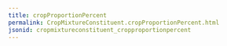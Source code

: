 ```yaml
---
title: cropProportionPercent
permalink: CropMixtureConstituent.cropProportionPercent.html
jsonid: cropmixtureconstituent_cropproportionpercent
---
```

